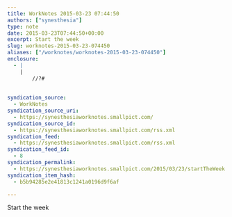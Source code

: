 ```yaml
---
title: WorkNotes 2015-03-23 07:44:50
authors: ["synesthesia"]
type: note
date: 2015-03-23T07:44:50+00:00
excerpt: Start the week
slug: worknotes-2015-03-23-074450 
aliases: ["/worknotes/worknotes-2015-03-23-074450"]
enclosure:
  - |
    |
        //?#
        
        
syndication_source:
  - WorkNotes
syndication_source_uri:
  - https://synesthesiaworknotes.smallpict.com/
syndication_source_id:
  - https://synesthesiaworknotes.smallpict.com/rss.xml
syndication_feed:
  - https://synesthesiaworknotes.smallpict.com/rss.xml
syndication_feed_id:
  - 8
syndication_permalink:
  - https://synesthesiaworknotes.smallpict.com/2015/03/23/startTheWeek.html
syndication_item_hash:
  - b5b94285e2e41813c1241a0196d9f6af

---
```

Start the week